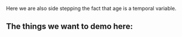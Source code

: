 Here we are also side stepping the fact that age is a temporal variable.

The things we want to demo here:
 - 
